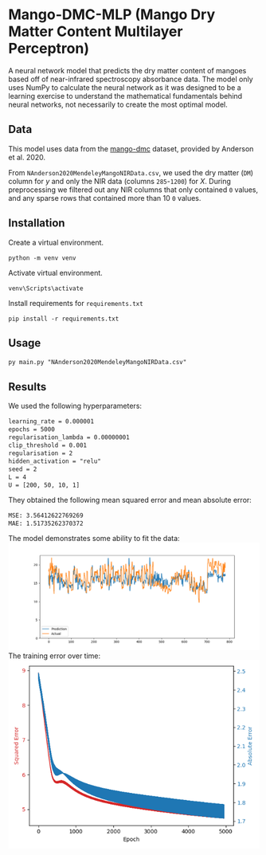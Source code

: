 # Mango-DMC-MLP (Mango Dry Matter Content Multilayer Perceptron)
A neural network model that predicts the dry matter content of mangoes based off of near-infrared spectroscopy absorbance data. The model only uses NumPy to calculate the neural network as it was designed to be a learning exercise to understand the mathematical fundamentals behind neural networks, not necessarily to create the most optimal model.

## Data
This model uses data from the [mango-dmc](https://data.mendeley.com/datasets/46htwnp833/1) dataset, provided by Anderson et al. 2020.

From `NAnderson2020MendeleyMangoNIRData.csv`, we used the dry matter (`DM`) column for $y$ and only the NIR data (columns `285`-`1200`) for $X$. During preprocessing we filtered out any NIR columns that only contained `0` values, and any sparse rows that contained more than 10 `0` values.

## Installation
Create a virtual environment.
```
python -m venv venv
```
Activate virtual environment.
```
venv\Scripts\activate
```
Install requirements for `requirements.txt`
```
pip install -r requirements.txt
```
## Usage
```
py main.py "NAnderson2020MendeleyMangoNIRData.csv"
```

## Results
We used the following hyperparameters:
```
learning_rate = 0.000001
epochs = 5000
regularisation_lambda = 0.00000001
clip_threshold = 0.001
regularisation = 2
hidden_activation = "relu"
seed = 2
L = 4
U = [200, 50, 10, 1]                       
```
They obtained the following mean squared error and mean absolute error:
```
MSE: 3.56412622769269
MAE: 1.51735262370372
```
The model demonstrates some ability to fit the data:
![Predictions](figures/predictions.png)
The training error over time:
![Loss](figures/loss.png)